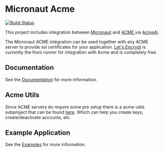 # Micronaut Acme

[![Build Status](https://travis-ci.org/zendern/micronaut-acme.svg?branch=master)](https://travis-ci.org/zendern/micronaut-acme)

This project includes integration between [Micronaut](http://micronaut.io) and [ACME ](https://en.wikipedia.org/wiki/Automated_Certificate_Management_Environment) via [Acme4j](https://shredzone.org/maven/acme4j/index.html).

The Micronaut ACME integration can be used together with any ACME server to provide ssl certificates for your application. [Let's Encrypt](https://letsencrypt.org/) is currently
the front runner for integration with Acme and is completely free. 

## Documentation ##

See the [Documentation](https://micronaut-projects.github.io/micronaut-acme/latest/guide/index.html) for more information.

## Acme Utils ##
Since ACME servers do require some pre setup there is a acme-utils subproject that can be found [here](https://github.com/zendern/micronaut-acme/blob/master/examples/acme-utils). Which can help you create keys, create/deactivate accounts, etc.

## Example Application ##

See the [Examples](https://github.com/zendern/micronaut-acme/tree/master/examples/hello-world-acme) for more information.